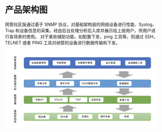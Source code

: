 # 产品架构图

网管社区版通过基于 SNMP 协议，对基础架构层的网络设备进行性能、Syslog、Trap 和设备信息的采集。经由后台处理分析后入库并展示给上层用户，供用户进行各场景的使用。
对于某些辅助功能，如配置下发，ping 工具等，则通过 SSH，TELNET 或者 PING 工具对纳管的设备进行数据传输和下发。

![-w2020](../assets/image034.png)
